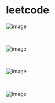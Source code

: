 # leetcode

![image](https://github.com/Aadarsh-Raj/leetcode/assets/74525154/d2d59c0d-cda4-498e-9979-78dd95cc53fc)

<br>

![image](https://github.com/Aadarsh-Raj/leetcode/assets/74525154/4ca429fe-bc74-4cf3-b71a-f0af16782737)

<br>

![image](https://github.com/Aadarsh-Raj/leetcode/assets/74525154/b38cf5e9-2e50-4715-8b3d-1804208e8a35)

<br>

![image](https://github.com/Aadarsh-Raj/leetcode/assets/74525154/3509e071-5fb2-4c07-9a37-d924b65d79a2)
